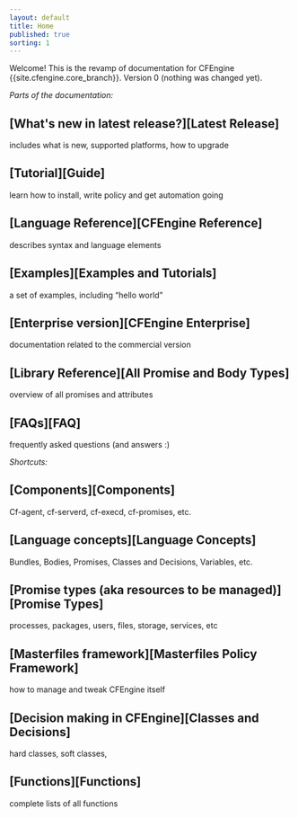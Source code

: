 ```yaml
---
layout: default
title: Home
published: true
sorting: 1
---
```


Welcome! This is the revamp of documentation for CFEngine {{site.cfengine.core_branch}}. Version 0 (nothing was changed yet).

*Parts of the documentation:*

## [What's new in latest release?][Latest Release]
includes what is new, supported platforms, how to upgrade

## [Tutorial][Guide]
learn how to install, write policy and get automation going

## [Language Reference][CFEngine Reference]
describes syntax and language elements 

## [Examples][Examples and Tutorials]
a set of examples, including “hello world”

## [Enterprise version][CFEngine Enterprise]
documentation related to the commercial version

## [Library Reference][All Promise and Body Types]
overview of all promises and attributes

## [FAQs][FAQ]
frequently asked questions (and answers :)

*Shortcuts:*

## [Components][Components]
Cf-agent, cf-serverd, cf-execd,  cf-promises, etc.

## [Language concepts][Language Concepts]
Bundles, Bodies, Promises, Classes and Decisions, Variables, etc.

## [Promise types (aka resources to be managed)][Promise Types]
processes, packages, users, files, storage, services, etc

## [Masterfiles framework][Masterfiles Policy Framework]
how to manage and tweak CFEngine itself

## [Decision making in CFEngine][Classes and Decisions]
hard classes, soft classes,

## [Functions][Functions]
complete lists of all functions
